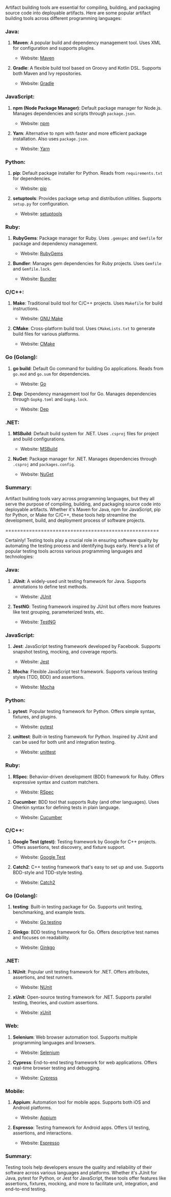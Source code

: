 
Artifact building tools are essential for compiling, building, and packaging source code into deployable artifacts. Here are some popular artifact building tools across different programming languages:

### Java:

1. **Maven**: A popular build and dependency management tool. Uses XML for configuration and supports plugins.
   - Website: [Maven](https://maven.apache.org/)

2. **Gradle**: A flexible build tool based on Groovy and Kotlin DSL. Supports both Maven and Ivy repositories.
   - Website: [Gradle](https://gradle.org/)

### JavaScript:

1. **npm (Node Package Manager)**: Default package manager for Node.js. Manages dependencies and scripts through `package.json`.
   - Website: [npm](https://www.npmjs.com/)

2. **Yarn**: Alternative to npm with faster and more efficient package installation. Also uses `package.json`.
   - Website: [Yarn](https://yarnpkg.com/)

### Python:

1. **pip**: Default package installer for Python. Reads from `requirements.txt` for dependencies.
   - Website: [pip](https://pip.pypa.io/)

2. **setuptools**: Provides package setup and distribution utilities. Supports `setup.py` for configuration.
   - Website: [setuptools](https://setuptools.pypa.io/)

### Ruby:

1. **RubyGems**: Package manager for Ruby. Uses `.gemspec` and `Gemfile` for package and dependency management.
   - Website: [RubyGems](https://rubygems.org/)

2. **Bundler**: Manages gem dependencies for Ruby projects. Uses `Gemfile` and `Gemfile.lock`.
   - Website: [Bundler](https://bundler.io/)

### C/C++:

1. **Make**: Traditional build tool for C/C++ projects. Uses `Makefile` for build instructions.
   - Website: [GNU Make](https://www.gnu.org/software/make/)

2. **CMake**: Cross-platform build tool. Uses `CMakeLists.txt` to generate build files for various platforms.
   - Website: [CMake](https://cmake.org/)

### Go (Golang):

1. **go build**: Default Go command for building Go applications. Reads from `go.mod` and `go.sum` for dependencies.
   - Website: [Go](https://golang.org/)

2. **Dep**: Dependency management tool for Go. Manages dependencies through `Gopkg.toml` and `Gopkg.lock`.
   - Website: [Dep](https://golang.github.io/dep/)

### .NET:

1. **MSBuild**: Default build system for .NET. Uses `.csproj` files for project and build configurations.
   - Website: [MSBuild](https://docs.microsoft.com/en-us/visualstudio/msbuild/msbuild)

2. **NuGet**: Package manager for .NET. Manages dependencies through `.csproj` and `packages.config`.
   - Website: [NuGet](https://www.nuget.org/)

### Summary:

Artifact building tools vary across programming languages, but they all serve the purpose of compiling, building, and packaging source code into deployable artifacts. Whether it's Maven for Java, npm for JavaScript, pip for Python, or Make for C/C++, these tools help streamline the development, build, and deployment process of software projects.






====================================================

Certainly! Testing tools play a crucial role in ensuring software quality by automating the testing process and identifying bugs early. Here's a list of popular testing tools across various programming languages and technologies:

### Java:

1. **JUnit**: A widely-used unit testing framework for Java. Supports annotations to define test methods.
   - Website: [JUnit](https://junit.org/)

2. **TestNG**: Testing framework inspired by JUnit but offers more features like test grouping, parameterized tests, etc.
   - Website: [TestNG](https://testng.org/)

### JavaScript:

1. **Jest**: JavaScript testing framework developed by Facebook. Supports snapshot testing, mocking, and coverage reports.
   - Website: [Jest](https://jestjs.io/)

2. **Mocha**: Flexible JavaScript test framework. Supports various testing styles (TDD, BDD) and assertions.
   - Website: [Mocha](https://mochajs.org/)

### Python:

1. **pytest**: Popular testing framework for Python. Offers simple syntax, fixtures, and plugins.
   - Website: [pytest](https://pytest.org/)

2. **unittest**: Built-in testing framework for Python. Inspired by JUnit and can be used for both unit and integration testing.
   - Website: [unittest](https://docs.python.org/3/library/unittest.html)

### Ruby:

1. **RSpec**: Behavior-driven development (BDD) framework for Ruby. Offers expressive syntax and custom matchers.
   - Website: [RSpec](https://rspec.info/)

2. **Cucumber**: BDD tool that supports Ruby (and other languages). Uses Gherkin syntax for defining tests in plain language.
   - Website: [Cucumber](https://cucumber.io/)

### C/C++:

1. **Google Test (gtest)**: Testing framework by Google for C++ projects. Offers assertions, test discovery, and fixture support.
   - Website: [Google Test](https://github.com/google/googletest)

2. **Catch2**: C++ testing framework that's easy to set up and use. Supports BDD-style and TDD-style testing.
   - Website: [Catch2](https://github.com/catchorg/Catch2)

### Go (Golang):

1. **testing**: Built-in testing package for Go. Supports unit testing, benchmarking, and example tests.
   - Website: [Go testing](https://golang.org/pkg/testing/)

2. **Ginkgo**: BDD testing framework for Go. Offers descriptive test names and focuses on readability.
   - Website: [Ginkgo](https://github.com/onsi/ginkgo)

### .NET:

1. **NUnit**: Popular unit testing framework for .NET. Offers attributes, assertions, and test runners.
   - Website: [NUnit](https://nunit.org/)

2. **xUnit**: Open-source testing framework for .NET. Supports parallel testing, theories, and custom assertions.
   - Website: [xUnit](https://xunit.net/)

### Web:

1. **Selenium**: Web browser automation tool. Supports multiple programming languages and browsers.
   - Website: [Selenium](https://www.selenium.dev/)

2. **Cypress**: End-to-end testing framework for web applications. Offers real-time browser testing and debugging.
   - Website: [Cypress](https://www.cypress.io/)

### Mobile:

1. **Appium**: Automation tool for mobile apps. Supports both iOS and Android platforms.
   - Website: [Appium](https://appium.io/)

2. **Espresso**: Testing framework for Android apps. Offers UI testing, assertions, and interactions.
   - Website: [Espresso](https://developer.android.com/training/testing/espresso)

### Summary:

Testing tools help developers ensure the quality and reliability of their software across various languages and platforms. Whether it's JUnit for Java, pytest for Python, or Jest for JavaScript, these tools offer features like assertions, fixtures, mocking, and more to facilitate unit, integration, and end-to-end testing.




